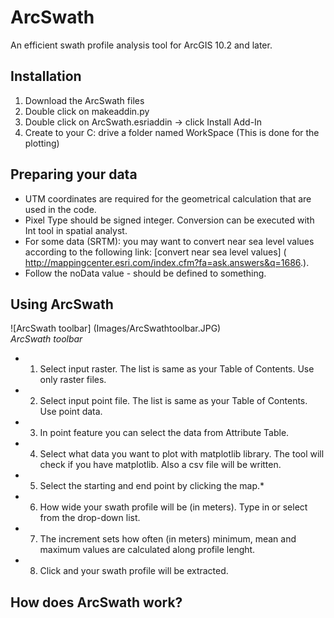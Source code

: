 # ArcSwath
An efficient swath profile analysis tool for ArcGIS 10.2 and later.

## Installation

1. Download the ArcSwath files
2. Double click on makeaddin.py
3. Double click on ArcSwath.esriaddin -> click Install Add-In
4. Create to your C: drive a folder named WorkSpace (This is done for the plotting)

## Preparing your data

- UTM coordinates are required for the geometrical calculation that are used in the code.
- Pixel Type should be signed integer. Conversion can be executed with Int tool in spatial analyst.
- For some data (SRTM): you may want to convert near sea level values according to the following link: [convert near sea level values] ( http://mappingcenter.esri.com/index.cfm?fa=ask.answers&q=1686.).
- Follow the noData value - should be defined to something.

## Using ArcSwath
![ArcSwath toolbar] (Images/ArcSwathtoolbar.JPG) <br/>
*ArcSwath toolbar*
* 1. Select input raster. The list is same as your Table of Contents. Use only raster files.
* 2. Select input point file. The list is same as your Table of Contents. Use point data.
* 3. In point feature you can select the data from Attribute Table.
* 4. Select what data you want to plot with matplotlib library. The tool will check if you have matplotlib. Also a csv file will be written.
* 5. Select the starting and end point by clicking the map.*
* 6. How wide your swath profile will be (in meters). Type in or select from the drop-down list.
* 7. The increment sets how often (in meters) minimum, mean and maximum values are calculated along profile lenght.
* 8. Click and your swath profile will be extracted.

## How does ArcSwath work?
